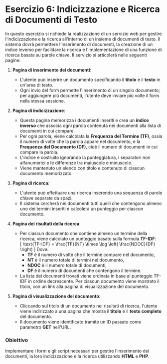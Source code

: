 # Esercizio 6: Indicizzazione e Ricerca di Documenti di Testo

In questo esercizio si richiede la realizzazione di un servizio web per gestire l'indicizzazione e la ricerca all'interno di un insieme di documenti di testo. Il sistema dovrà permettere l'inserimento di documenti, la creazione di un indice inverso per facilitare la ricerca e l'implementazione di una funzione di ricerca basata su parole chiave. Il servizio si articolerà nelle seguenti pagine:

1. **Pagina di inserimento dei documenti**:
   - L'utente può inserire un documento specificando il **titolo** e il **testo** in un'area di testo.
   - Ogni invio del form permette l'inserimento di un singolo documento; per aggiungere più documenti, l'utente deve inviare più volte il form nella stessa sessione.

2. **Pagina di indicizzazione**:
   - Questa pagina memorizza i documenti inseriti e crea un **indice inverso** che associa ogni parola contenuta nei documenti alla lista di documenti in cui compare.
   - Per ogni parola, viene calcolata la **Frequenza del Termine (TF)**, ossia il numero di volte che la parola appare nel documento, e la **Frequenza del Documento (DF)**, cioè il numero di documenti in cui compare la parola.
   - L'indice è costruito ignorando la punteggiatura, i separatori non alfanumerici e le differenze tra maiuscole e minuscole.
   - Viene mantenuto un elenco con titolo e contenuto di ciascun documento memorizzato.

3. **Pagina di ricerca**:
   - L'utente può effettuare una ricerca inserendo una sequenza di parole chiave separate da spazi.
   - Il sistema cercherà nei documenti tutti quelli che contengono almeno uno dei termini inseriti e calcolerà un punteggio per ciascun documento.

4. **Pagina dei risultati della ricerca**:
   - Per ciascun documento che contiene almeno un termine della ricerca, viene calcolato un punteggio basato sulla formula **TF-IDF**:  
     \[
     \text{TF-IDF} = \frac{TF}{NT} \times \log \left( \frac{NDOC}{DF} \right)
     \]
     Dove:
     - **TF** è il numero di volte che il termine compare nel documento,
     - **NT** è il numero totale di termini nel documento,
     - **NDOC** è il numero totale di documenti,
     - **DF** è il numero di documenti che contengono il termine.
   - La lista dei documenti trovati viene ordinata in base al punteggio TF-IDF in ordine decrescente. Per ciascun documento viene mostrato il titolo, con un link alla pagina di visualizzazione del documento.

5. **Pagina di visualizzazione del documento**:
   - Cliccando sul titolo di un documento nei risultati di ricerca, l'utente viene indirizzato a una pagina che mostra il **titolo** e il **testo completo** del documento.
   - Il documento viene identificato tramite un ID passato come parametro **GET** nell'URL.

### Obiettivo
Implementare i form e gli script necessari per gestire l'inserimento dei documenti, la loro indicizzazione e la ricerca utilizzando **HTML** e **PHP**.